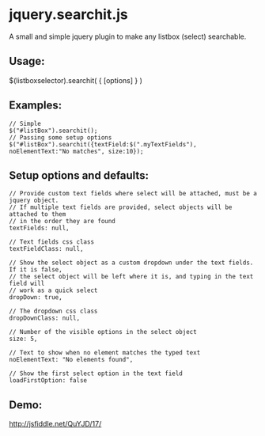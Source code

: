jquery.searchit.js
====================

A small and simple jquery plugin to make any listbox (select) searchable. 

Usage:
------
$(listboxselector).searchit( { [options] } )

Examples:
--------
	// Simple
	$("#listBox").searchit();
	// Passing some setup options
	$("#listBox").searchit({textField:$(".myTextFields"), noElementText:"No matches", size:10});

Setup options and defaults:
-----------------

	// Provide custom text fields where select will be attached, must be a jquery object.
	// If multiple text fields are provided, select objects will be attached to them
	// in the order they are found
	textFields: null,										

	// Text fields css class
	textFieldClass: null,								

	// Show the select object as a custom dropdown under the text fields. If it is false,
	// the select object will be left where it is, and typing in the text field will
	// work as a quick select
	dropDown: true,											

	// The dropdown css class
	dropDownClass: null,

	// Number of the visible options in the select object
	size: 5,

	// Text to show when no element matches the typed text
	noElementText: "No elements found",

	// Show the first select option in the text field
	loadFirstOption: false		

Demo: 
-----
http://jsfiddle.net/QuYJD/17/
